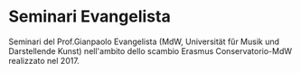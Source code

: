 # Seminari Evangelista

Seminari del Prof.Gianpaolo Evangelista (MdW, Universität fűr Musik und Darstellende Kunst)
nell'ambito dello scambio Erasmus Conservatorio-MdW realizzato nel 2017.
